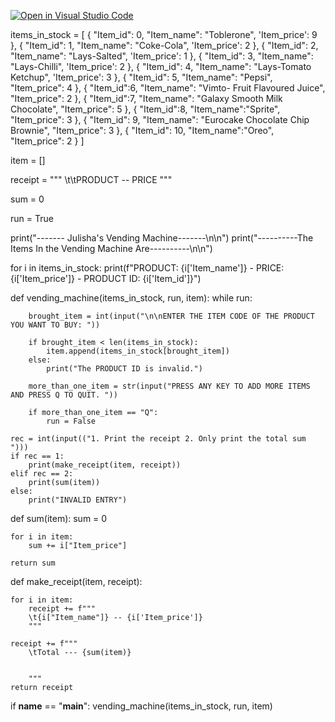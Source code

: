 [![Open in Visual Studio Code](https://classroom.github.com/assets/open-in-vscode-c66648af7eb3fe8bc4f294546bfd86ef473780cde1dea487d3c4ff354943c9ae.svg)](https://classroom.github.com/online_ide?assignment_repo_id=9649608&assignment_repo_type=AssignmentRepo)

items_in_stock = [
    {
        "Item_id": 0,
        "Item_name": "Toblerone",
        'Item_price': 9
    },
    {
        "Item_id": 1,
        "Item_name": "Coke-Cola",
        'Item_price': 2
    },
    {
        "Item_id": 2,
        "Item_name": "Lays-Salted",
        'Item_price': 1
    },
    {
        "Item_id": 3,
        "Item_name": "Lays-Chilli",
        'Item_price': 2
    },
    {
        "Item_id": 4,
        "Item_name": "Lays-Tomato Ketchup",
        'Item_price': 3
    },
    {
        "Item_id": 5,
        "Item_name": "Pepsi",
        "Item_price": 4
    },
    {
        "Item_id":6,
        "Item_name": "Vimto- Fruit Flavoured Juice",
        "Item_price": 2
    },
    {
       "Item_id":7,
       "Item_name": "Galaxy Smooth Milk Chocolate",
       "Item_price": 5
    },
    {
        "Item_id":8,
        "Item_name":"Sprite",
        "Item_price": 3
    },
    {
        "Item_id": 9,
        "Item_name": "Eurocake Chocolate Chip Brownie",
        "Item_price": 3
    },
    {
        "Item_id": 10,
        "Item_name":"Oreo",
        "Item_price": 2
    }
]


item = []

receipt = """
\t\tPRODUCT -- PRICE
"""

sum = 0

run = True

print("------- Julisha's Vending Machine-------\n\n")
print("----------The Items In the Vending Machine Are----------\n\n")

for i in items_in_stock:
    print(f"PRODUCT: {i['Item_name']} - PRICE: {i['Item_price']} - PRODUCT ID: {i['Item_id']}")


def vending_machine(items_in_stock, run, item):
    while run:

        brought_item = int(input("\n\nENTER THE ITEM CODE OF THE PRODUCT YOU WANT TO BUY: "))

        if brought_item < len(items_in_stock):
            item.append(items_in_stock[brought_item])
        else:
            print("The PRODUCT ID is invalid.")

        more_than_one_item = str(input("PRESS ANY KEY TO ADD MORE ITEMS AND PRESS Q TO QUIT. "))

        if more_than_one_item == "Q":
            run = False

    rec = int(input(("1. Print the receipt 2. Only print the total sum  ")))
    if rec == 1:
        print(make_receipt(item, receipt))
    elif rec == 2:
        print(sum(item))
    else:
        print("INVALID ENTRY")


def sum(item):
    sum = 0

    for i in item:
        sum += i["Item_price"]

    return sum

def make_receipt(item, receipt):

    for i in item:
        receipt += f"""
        \t{i["Item_name"]} -- {i['Item_price']}
        """

    receipt += f"""
        \tTotal --- {sum(item)}
        
        
        """
    return receipt


if __name__ == "__main__":
    vending_machine(items_in_stock, run, item)
    